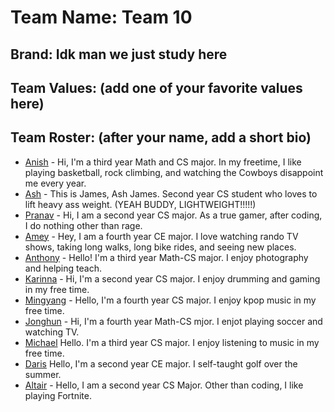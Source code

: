 # Team Name: Team 10
## Brand: Idk man we just study here
## Team Values: (add one of your favorite values here)
## Team Roster: (after your name, add a short bio)
- [Anish](https://github.com/anishcd) - Hi, I'm a third year Math and CS major. In my freetime, I like playing basketball, rock climbing, and watching the Cowboys disappoint me every year.
- [Ash](https://github.com/ashjam2005?tab=repositories) - This is James, Ash James. Second year CS student who loves to lift heavy ass weight. (YEAH BUDDY, LIGHTWEIGHT!!!!!)
- [Pranav](https://github.com/pprabu-ucsd) - Hi, I am a second year CS major. As a true gamer, after coding, I do nothing other than rage.
- [Amey](https://github.com/amey247) - Hey, I am a fourth year CE major. I love watching rando TV shows, taking long walks, long bike rides, and seeing new places.
- [Anthony](https://github.com/AntDaKnee) - Hello! I'm a third year Math-CS major. I enjoy photography and helping teach.
- [Karinna](https://github.com/karinnamonzon) - Hi, I'm a second year CS major. I enjoy drumming and gaming in my free time.
- [Mingyang](https://github.com/Mingyang-Sun) - Hello, I'm a fourth year CS major. I enjoy kpop music in my free time.
- [Jonghun](https://github.com/UCSDJonghun) - Hi, I'm a fourth year Math-CS mjor. I enjot playing soccer and watching TV.
- [Michael](https://github.com/mic051) Hello. I'm a third year CS major. I enjoy listening to music in my free time.
- [Daris](https://github.com/darischen) Hello, I'm a second year CE major. I self-taught golf over the summer.
- [Altair](https://github.com/alaguelo) - Hello, I am a second year CS Major. Other than coding, I like playing Fortnite.
